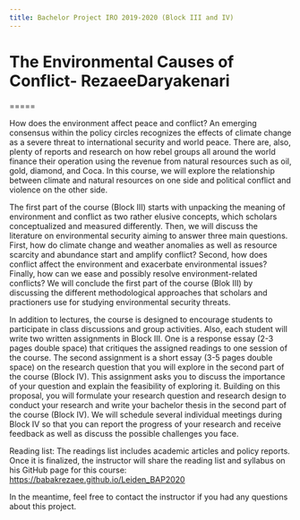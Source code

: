 ```yaml
---
title: Bachelor Project IRO 2019-2020 (Block III and IV)
---
```


# The Environmental Causes of Conflict- RezaeeDaryakenari
=====

How does the environment affect peace and conflict? An emerging consensus within the policy circles recognizes the effects of climate change as a severe threat to international security and world peace. There are, also, plenty of reports and research on how rebel groups all around the world finance their operation using the revenue from natural resources such as oil, gold, diamond, and Coca. In this course, we will explore the relationship between climate and natural resources on one side and political conflict and violence on the other side. 

The first part of the course (Block III) starts with unpacking the meaning of environment and conflict as two rather elusive concepts, which scholars conceptualized and measured differently. Then, we will discuss the literature on environmental security aiming to answer three main questions. First, how do climate change and weather anomalies as well as resource scarcity and abundance start and amplify conflict? Second, how does conflict affect the environment and exacerbate environmental issues? Finally, how can we ease and possibly resolve environment-related conflicts? We will conclude the first part of the course (Blok III) by discussing the different methodological approaches that scholars and practioners use for studying environmental security threats.

In addition to lectures, the course is designed to encourage students to participate in class discussions and group activities. Also, each student will write two written assignments in Block III. One is a response essay (2-3 pages double space) that critiques the assigned readings to one session of the course. The second assignment is a short essay (3-5 pages double space) on the research question that you will explore in the second part of the course (Block IV). This assignment asks you to discuss the importance of your question and explain the feasibility of exploring it. Building on this proposal, you will formulate your research question and research design to conduct your research and write your bachelor thesis in the second part of the course (Block IV). We will schedule several individual meetings during Block IV so that you can report the progress of your research and receive feedback as well as discuss the possible challenges you face.

Reading list:
The readings list includes academic articles and policy reports. Once it is finalized, the instructor will share the reading list and syllabus on his GitHub page for this course: https://babakrezaee.github.io/Leiden_BAP2020

In the meantime, feel free to contact the instructor if you had any questions about this project. 
